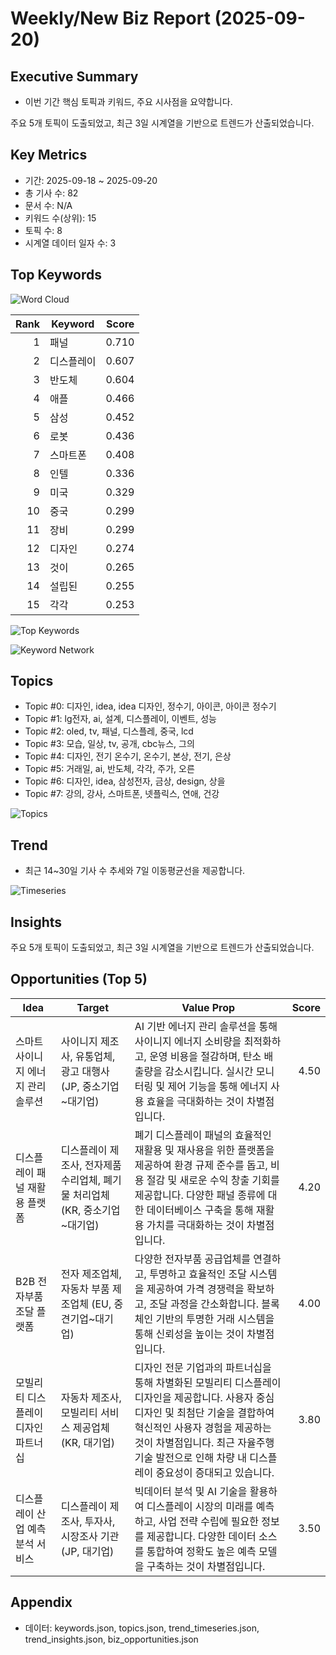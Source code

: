 # Weekly/New Biz Report (2025-09-20)

## Executive Summary

- 이번 기간 핵심 토픽과 키워드, 주요 시사점을 요약합니다.

주요 5개 토픽이 도출되었고, 최근 3일 시계열을 기반으로 트렌드가 산출되었습니다.

## Key Metrics

- 기간: 2025-09-18 ~ 2025-09-20
- 총 기사 수: 82
- 문서 수: N/A
- 키워드 수(상위): 15
- 토픽 수: 8
- 시계열 데이터 일자 수: 3

## Top Keywords

![Word Cloud](fig/wordcloud.png)

| Rank | Keyword | Score |
|---:|---|---:|
| 1 | 패널 | 0.710 |
| 2 | 디스플레이 | 0.607 |
| 3 | 반도체 | 0.604 |
| 4 | 애플 | 0.466 |
| 5 | 삼성 | 0.452 |
| 6 | 로봇 | 0.436 |
| 7 | 스마트폰 | 0.408 |
| 8 | 인텔 | 0.336 |
| 9 | 미국 | 0.329 |
| 10 | 중국 | 0.299 |
| 11 | 장비 | 0.299 |
| 12 | 디자인 | 0.274 |
| 13 | 것이 | 0.265 |
| 14 | 설립된 | 0.255 |
| 15 | 각각 | 0.253 |

![Top Keywords](fig/top_keywords.png)

![Keyword Network](fig/keyword_network.png)

## Topics

- Topic #0: 디자인, idea, idea 디자인, 정수기, 아이콘, 아이콘 정수기
- Topic #1: lg전자, ai, 설계, 디스플레이, 이벤트, 성능
- Topic #2: oled, tv, 패널, 디스플레, 중국, lcd
- Topic #3: 모습, 일상, tv, 공개, cbc뉴스, 그의
- Topic #4: 디자인, 전기 온수기, 온수기, 본상, 전기, 은상
- Topic #5: 거래일, ai, 반도체, 각각, 주가, 오른
- Topic #6: 디자인, idea, 삼성전자, 금상, design, 상을
- Topic #7: 강의, 강사, 스마트폰, 넷플릭스, 연애, 건강

![Topics](fig/topics.png)

## Trend

- 최근 14~30일 기사 수 추세와 7일 이동평균선을 제공합니다.

![Timeseries](fig/timeseries.png)

## Insights

주요 5개 토픽이 도출되었고, 최근 3일 시계열을 기반으로 트렌드가 산출되었습니다.

## Opportunities (Top 5)

| Idea | Target | Value Prop | Score |
|---|---|---|---:|
| 스마트 사이니지 에너지 관리 솔루션 | 사이니지 제조사, 유통업체, 광고 대행사 (JP, 중소기업~대기업) | AI 기반 에너지 관리 솔루션을 통해 사이니지 에너지 소비량을 최적화하고, 운영 비용을 절감하며, 탄소 배출량을 감소시킵니다.  실시간 모니터링 및 제어 기능을 통해 에너지 사용 효율을 극대화하는 것이 차별점입니다. | 4.50 |
| 디스플레이 패널 재활용 플랫폼 | 디스플레이 제조사, 전자제품 수리업체, 폐기물 처리업체 (KR, 중소기업~대기업) | 폐기 디스플레이 패널의 효율적인 재활용 및 재사용을 위한 플랫폼을 제공하여 환경 규제 준수를 돕고, 비용 절감 및 새로운 수익 창출 기회를 제공합니다.  다양한 패널 종류에 대한 데이터베이스 구축을 통해 재활용 가치를 극대화하는 것이 차별점입니다. | 4.20 |
| B2B 전자부품 조달 플랫폼 | 전자 제조업체,  자동차 부품 제조업체 (EU, 중견기업~대기업) | 다양한 전자부품 공급업체를 연결하고,  투명하고 효율적인 조달 시스템을 제공하여 가격 경쟁력을 확보하고,  조달 과정을 간소화합니다.  블록체인 기반의 투명한 거래 시스템을 통해 신뢰성을 높이는 것이 차별점입니다. | 4.00 |
| 모빌리티 디스플레이 디자인 파트너십 | 자동차 제조사, 모빌리티 서비스 제공업체 (KR, 대기업) | 디자인 전문 기업과의 파트너십을 통해 차별화된 모빌리티 디스플레이 디자인을 제공합니다.  사용자 중심 디자인 및 최첨단 기술을 결합하여 혁신적인 사용자 경험을 제공하는 것이 차별점입니다.  최근 자율주행 기술 발전으로 인해 차량 내 디스플레이 중요성이 증대되고 있습니다. | 3.80 |
| 디스플레이 산업 예측 분석 서비스 | 디스플레이 제조사, 투자사, 시장조사 기관 (JP, 대기업) | 빅데이터 분석 및 AI 기술을 활용하여 디스플레이 시장의 미래를 예측하고,  사업 전략 수립에 필요한 정보를 제공합니다.  다양한 데이터 소스를 통합하여 정확도 높은 예측 모델을 구축하는 것이 차별점입니다. | 3.50 |

## Appendix

- 데이터: keywords.json, topics.json, trend_timeseries.json, trend_insights.json, biz_opportunities.json